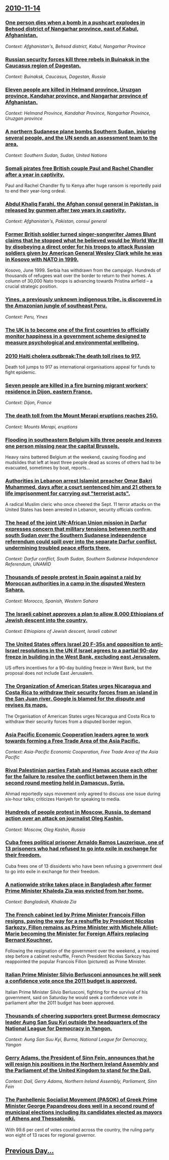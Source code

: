 ## [2010-11-14](/news/2010/11/14/index.md)

### [One person dies when a bomb in a pushcart explodes in Behsod district of Nangarhar province, east of Kabul, Afghanistan.  ](/news/2010/11/14/one-person-dies-when-a-bomb-in-a-pushcart-explodes-in-behsod-district-of-nangarhar-province-east-of-kabul-afghanistan.md)
_Context: Afghanistan's, Behsod district, Kabul, Nangarhar Province_

### [Russian security forces kill three rebels in Buinaksk in the Caucasus region of Dagestan. ](/news/2010/11/14/russian-security-forces-kill-three-rebels-in-buinaksk-in-the-caucasus-region-of-dagestan.md)
_Context: Buinaksk, Caucasus, Dagestan, Russia_

### [Eleven people are killed in Helmand province, Uruzgan province, Kandahar province, and Nangarhar province of Afghanistan. ](/news/2010/11/14/eleven-people-are-killed-in-helmand-province-uruzgan-province-kandahar-province-and-nangarhar-province-of-afghanistan.md)
_Context: Helmand Province, Kandahar Province, Nangarhar Province, Uruzgan province_

### [A northern Sudanese plane bombs Southern Sudan, injuring several people, and the UN sends an assessment team to the area. ](/news/2010/11/14/a-northern-sudanese-plane-bombs-southern-sudan-injuring-several-people-and-the-un-sends-an-assessment-team-to-the-area.md)
_Context: Southern Sudan, Sudan, United Nations_

### [Somali pirates free British couple Paul and Rachel Chandler after a year in captivity. ](/news/2010/11/14/somali-pirates-free-british-couple-paul-and-rachel-chandler-after-a-year-in-captivity.md)
Paul and Rachel Chandler fly to Kenya after huge ransom is reportedly paid to end their year-long ordeal.

### [Abdul Khaliq Farahi, the Afghan consul general in Pakistan, is released by gunmen after two years in captivity. ](/news/2010/11/14/abdul-khaliq-farahi-the-afghan-consul-general-in-pakistan-is-released-by-gunmen-after-two-years-in-captivity.md)
_Context: Afghanistan's, Pakistan, consul general_

### [Former British soldier turned singer-songwriter James Blunt claims that he stopped what he believed would be World War III by disobeying a direct order for his troops to attack Russian soldiers given by American General Wesley Clark while he was in Kosovo with NATO in 1999. ](/news/2010/11/14/former-british-soldier-turned-singer-songwriter-james-blunt-claims-that-he-stopped-what-he-believed-would-be-world-war-iii-by-disobeying-a-d.md)
Kosovo, June 1999. Serbia has withdrawn from the campaign. Hundreds of thousands of refugees wait over the border to return to their homes. A column of 30,000 Nato troops is advancing towards Pristina airfield – a crucial strategic position.

### [Yines, a previously unknown indigenous tribe, is discovered in the Amazonian jungle of southeast Peru. ](/news/2010/11/14/yines-a-previously-unknown-indigenous-tribe-is-discovered-in-the-amazonian-jungle-of-southeast-peru.md)
_Context: Peru, Yines_

### [The UK is to become one of the first countries to officially monitor happiness in a government scheme designed to measure psychological and environmental wellbeing. ](/news/2010/11/14/the-uk-is-to-become-one-of-the-first-countries-to-officially-monitor-happiness-in-a-government-scheme-designed-to-measure-psychological-and.md)
### [2010 Haiti cholera outbreak:The death toll rises to 917. ](/news/2010/11/14/2010-haiti-cholera-outbreak-pthe-death-toll-rises-to-917.md)
Death toll jumps to 917 as international organisations appeal for funds to fight epidemic.

### [Seven people are killed in a fire burning migrant workers' residence in Dijon, eastern France. ](/news/2010/11/14/seven-people-are-killed-in-a-fire-burning-migrant-workers-residence-in-dijon-eastern-france.md)
_Context: Dijon, France_

### [The death toll from the Mount Merapi eruptions reaches 250. ](/news/2010/11/14/the-death-toll-from-the-mount-merapi-eruptions-reaches-250.md)
_Context: Mounts Merapi, eruptions_

### [Flooding in southeastern Belgium kills three people and leaves one person missing near the capital Brussels. ](/news/2010/11/14/flooding-in-southeastern-belgium-kills-three-people-and-leaves-one-person-missing-near-the-capital-brussels.md)
Heavy rains battered Belgium at the weekend, causing flooding and mudslides that left at least three people dead as scores of others had to be evacuated, sometimes by boat, reports...

### [Authorities in Lebanon arrest Islamist preacher Omar Bakri Muhammed, days after a court sentenced him and 21 others to life imprisonment for carrying out "terrorist acts". ](/news/2010/11/14/authorities-in-lebanon-arrest-islamist-preacher-omar-bakri-muhammed-days-after-a-court-sentenced-him-and-21-others-to-life-imprisonment-for.md)
A radical Muslim cleric who once cheered the Sept. 11 terror attacks on the United States has been arrested in Lebanon, security officials confirm.

### [The head of the joint UN-African Union mission in Darfur expresses concern that military tensions between north and south Sudan over the Southern Sudanese independence referendum could spill over into the separate Darfur conflict, undermining troubled peace efforts there. ](/news/2010/11/14/the-head-of-the-joint-un-african-union-mission-in-darfur-expresses-concern-that-military-tensions-between-north-and-south-sudan-over-the-sou.md)
_Context: Darfur conflict, South Sudan, Southern Sudanese Independence Referendum, UNAMID_

### [Thousands of people protest in Spain against a raid by Moroccan authorities in a camp in the disputed Western Sahara. ](/news/2010/11/14/thousands-of-people-protest-in-spain-against-a-raid-by-moroccan-authorities-in-a-camp-in-the-disputed-western-sahara.md)
_Context: Morocco, Spanish, Western Sahara_

### [The Israeli cabinet approves a plan to allow 8,000 Ethiopians of Jewish descent into the country. ](/news/2010/11/14/the-israeli-cabinet-approves-a-plan-to-allow-8-000-ethiopians-of-jewish-descent-into-the-country.md)
_Context: Ethiopians of Jewish descent, Israeli cabinet_

### [The United States offers Israel 20 F-35s and opposition to anti-Israel resolutions in the UN if Israel agrees to a partial 90-day freeze in building in the West Bank, excluding east Jerusalem. ](/news/2010/11/14/the-united-states-offers-israel-20-f-35s-and-opposition-to-anti-israel-resolutions-in-the-un-if-israel-agrees-to-a-partial-90-day-freeze-in.md)
US offers incentives for a 90-day building freeze in West Bank, but the proposal does not include East Jerusalem.

### [The Organization of American States urges Nicaragua and Costa Rica to withdraw their security forces from an island in the San Juan river. Google is blamed for the dispute and revises its maps. ](/news/2010/11/14/the-organization-of-american-states-urges-nicaragua-and-costa-rica-to-withdraw-their-security-forces-from-an-island-in-the-san-juan-river-g.md)
The Organisation of American States urges Nicaragua and Costa Rica to withdraw their security forces from a disputed border region.

### [Asia Pacific Economic Cooperation leaders agree to work towards forming a Free Trade Area of the Asia Pacific. ](/news/2010/11/14/asia-pacific-economic-cooperation-leaders-agree-to-work-towards-forming-a-free-trade-area-of-the-asia-pacific.md)
_Context: Asia-Pacific Economic Cooperation, Free Trade Area of the Asia Pacific_

### [Rival Palestinian parties Fatah and Hamas accuse each other for the failure to resolve the conflict between them in the second round meeting held in Damascus, Syria. ](/news/2010/11/14/rival-palestinian-parties-fatah-and-hamas-accuse-each-other-for-the-failure-to-resolve-the-conflict-between-them-in-the-second-round-meeting.md)
Ahmad reportedly says movement only agreed to discuss one issue during six-hour talks; criticizes Haniyeh for speaking to media.

### [Hundreds of people protest in Moscow, Russia, to demand action over an attack on journalist Oleg Kashin. ](/news/2010/11/14/hundreds-of-people-protest-in-moscow-russia-to-demand-action-over-an-attack-on-journalist-oleg-kashin.md)
_Context: Moscow, Oleg Kashin, Russia_

### [Cuba frees political prisoner Arnaldo Ramos Lauzerique, one of 13 prisoners who had refused to go into exile in exchange for their freedom. ](/news/2010/11/14/cuba-frees-political-prisoner-arnaldo-ramos-lauzerique-one-of-13-prisoners-who-had-refused-to-go-into-exile-in-exchange-for-their-freedom.md)
Cuba frees one of 13 dissidents who have been refusing a government deal to go into exile in exchange for their freedom.

### [A nationwide strike takes place in Bangladesh after former Prime Minister Khaleda Zia was evicted from her home. ](/news/2010/11/14/a-nationwide-strike-takes-place-in-bangladesh-after-former-prime-minister-khaleda-zia-was-evicted-from-her-home.md)
_Context: Bangladesh, Khaleda Zia_

### [The French cabinet led by Prime Minister Francois Fillon resigns, paving the way for a reshuffle by President Nicolas Sarkozy. Fillon remains as Prime Minister with Michele Alliot-Marie becoming the Minister for Foreign Affairs replacing Bernard Kouchner. ](/news/2010/11/14/the-french-cabinet-led-by-prime-minister-franassois-fillon-resigns-paving-the-way-for-a-reshuffle-by-president-nicolas-sarkozy-fillon-remai.md)
Following&#x20;the&#x20;resignation&#x20;of&#x20;the&#x20;government&#x20;over&#x20;the&#x20;weekend,&#x20;a&#x20;required&#x20;step&#x20;before&#x20;a&#x20;cabinet&#x20;reshuffle,&#x20;French&#x20;President&#x20;Nicolas&#x20;Sarkozy&#x20;has&#x20;reappointed&#x20;the&#x20;popular&#x20;Francois&#x20;Fillon&#x20;&#x28;pictured&#x29;&#x20;as&#x20;Prime&#x20;Minister.

### [Italian Prime Minister Silvio Berlusconi announces he will seek a confidence vote once the 2011 budget is approved. ](/news/2010/11/14/italian-prime-minister-silvio-berlusconi-announces-he-will-seek-a-confidence-vote-once-the-2011-budget-is-approved.md)
Italian Prime Minister Silvio Berlusconi, fighting for the survival of his government, said on Saturday he would seek a confidence vote in parliament after the 2011 budget has been approved.

### [Thousands of cheering supporters greet Burmese democracy leader Aung San Suu Kyi outside the headquarters of the National League for Democracy in Yangon. ](/news/2010/11/14/thousands-of-cheering-supporters-greet-burmese-democracy-leader-aung-san-suu-kyi-outside-the-headquarters-of-the-national-league-for-democra.md)
_Context: Aung San Suu Kyi, Burma, National League for Democracy, Yangon_

### [Gerry Adams, the President of Sinn Fein, announces that he will resign his positions in the Northern Ireland Assembly and the Parliament of the United Kingdom to stand for the Dail. ](/news/2010/11/14/gerry-adams-the-president-of-sinn-fa-c-in-announces-that-he-will-resign-his-positions-in-the-northern-ireland-assembly-and-the-parliament-of.md)
_Context: Dail, Gerry Adams, Northern Ireland Assembly, Parliament, Sinn Fein_

### [The Panhellenic Socialist Movement (PASOK) of Greek Prime Minister George Papandreou does well in a second round of municipal elections including its candidates elected as mayors of Athens and Thessaloniki. ](/news/2010/11/14/the-panhellenic-socialist-movement-pasok-of-greek-prime-minister-george-papandreou-does-well-in-a-second-round-of-municipal-elections-incl.md)
With 99.6 per cent of votes counted across the country, the ruling party won eight of 13 races for regional governor.

## [Previous Day...](/news/2010/11/13/index.md)


